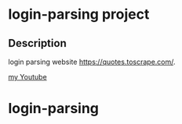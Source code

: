 # login-parsing project

## Description

login parsing website  https://quotes.toscrape.com/.

[my Youtube](https://www.youtube.com/channel/UCCLye31f_uhGnJk3Vl1dYtg)
# login-parsing
